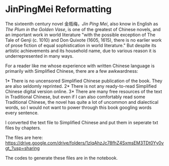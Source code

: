 # JinPingMei Reformatting

The sixteenth century novel 金瓶梅，*Jin Ping Mei*, also know in English as *The Plum in the Golden Vase*, is one of the greatest of Chinese novels, and an important work in world literature "with the possible exception of The Tale of Genji (c. 1010) and Don Quixote (1605, 1615), there is no earlier work of prose fiction of equal sophistication in world literature." But despite its artistic achievements and its household name, due to various reason it is underrepresented in many ways.

For a reader like me whose experience with written Chinese language is primarily with Simplified Chinese, there are a few awkwardness:

1*  There is no uncensored Simplified Chinese publication of the book. They are also seldomly reprinted.
2*  There is not any ready-to-read Simplified Chinese digital version online.
3*  There are many free resources of the text in Traditional Chinese, but even if I can also comfortably read some Traditional Chinese, the novel has quite a lot of uncommon and dialectical words, so I would not want to power through this book googling words every sentence.

I converted the text file to Simplified Chinese and put them in seperate txt files by chapters.

The files are here:
https://drive.google.com/drive/folders/1zlqAhzJc78fhZ4SxmsEM3TDt0Yy0vgt_?usp=sharing

The codes to generate these files are in the notebook.
